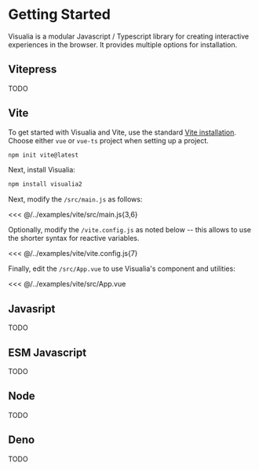 # Getting Started

Visualia is a modular Javascript / Typescript library for creating interactive experiences in the browser. It provides multiple options for installation.

## Vitepress

TODO

## Vite

To get started with Visualia and Vite, use the standard [Vite installation](https://vitejs.dev/guide/#scaffolding-your-first-vite-project). Choose either `vue` or `vue-ts` project when setting up a project.

```bash
npm init vite@latest
```

Next, install Visualia:

```bash
npm install visualia2
```

Next, modify the `/src/main.js` as follows:

<<< @/../examples/vite/src/main.js{3,6}

Optionally, modify the `/vite.config.js` as noted below -- this allows to use the shorter syntax for reactive variables.

<<< @/../examples/vite/vite.config.js{7}

Finally, edit the `/src/App.vue` to use Visualia's component and utilities:

<<< @/../examples/vite/src/App.vue

## Javasript

TODO

## ESM Javascript

TODO

## Node

TODO

## Deno

TODO
